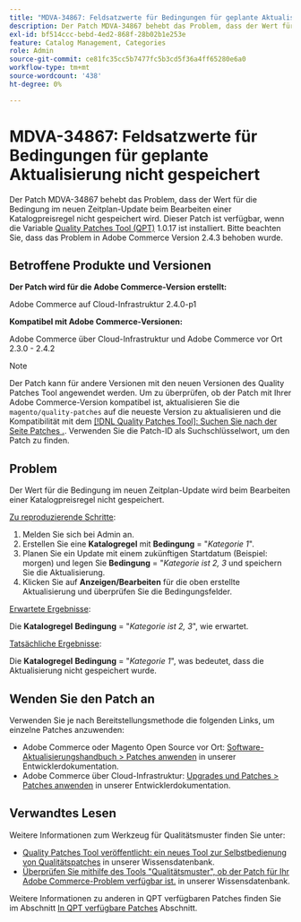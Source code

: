 ```yaml
---
title: "MDVA-34867: Feldsatzwerte für Bedingungen für geplante Aktualisierung nicht gespeichert"
description: Der Patch MDVA-34867 behebt das Problem, dass der Wert für die Bedingung im neuen Zeitplan-Update beim Bearbeiten einer Katalogpreisregel nicht gespeichert wird. Dieser Patch ist verfügbar, wenn das [Quality Patches Tool (QPT)](/help/announcements/adobe-commerce-announcements/magento-quality-patches-released-new-tool-to-self-serve-quality-patches.md) 1.0.17 installiert ist. Bitte beachten Sie, dass das Problem in Adobe Commerce Version 2.4.3 behoben wurde.
exl-id: bf514ccc-bebd-4ed2-868f-28b02b1e253e
feature: Catalog Management, Categories
role: Admin
source-git-commit: ce81fc35cc5b7477fc5b3cd5f36a4ff65280e6a0
workflow-type: tm+mt
source-wordcount: '438'
ht-degree: 0%

---
```


# MDVA-34867: Feldsatzwerte für Bedingungen für geplante Aktualisierung nicht gespeichert

Der Patch MDVA-34867 behebt das Problem, dass der Wert für die Bedingung im neuen Zeitplan-Update beim Bearbeiten einer Katalogpreisregel nicht gespeichert wird. Dieser Patch ist verfügbar, wenn die Variable [Quality Patches Tool (QPT)](/help/announcements/adobe-commerce-announcements/magento-quality-patches-released-new-tool-to-self-serve-quality-patches.md) 1.0.17 ist installiert. Bitte beachten Sie, dass das Problem in Adobe Commerce Version 2.4.3 behoben wurde.

## Betroffene Produkte und Versionen

**Der Patch wird für die Adobe Commerce-Version erstellt:**

Adobe Commerce auf Cloud-Infrastruktur 2.4.0-p1

**Kompatibel mit Adobe Commerce-Versionen:**

Adobe Commerce über Cloud-Infrastruktur und Adobe Commerce vor Ort 2.3.0 - 2.4.2

>[!NOTE]
>
>Der Patch kann für andere Versionen mit den neuen Versionen des Quality Patches Tool angewendet werden. Um zu überprüfen, ob der Patch mit Ihrer Adobe Commerce-Version kompatibel ist, aktualisieren Sie die `magento/quality-patches` auf die neueste Version zu aktualisieren und die Kompatibilität mit dem [[!DNL Quality Patches Tool]: Suchen Sie nach der Seite Patches .](https://devdocs.magento.com/quality-patches/tool.html#patch-grid). Verwenden Sie die Patch-ID als Suchschlüsselwort, um den Patch zu finden.

## Problem

Der Wert für die Bedingung im neuen Zeitplan-Update wird beim Bearbeiten einer Katalogpreisregel nicht gespeichert.

<u>Zu reproduzierende Schritte</u>:

1. Melden Sie sich bei Admin an.
1. Erstellen Sie eine **Katalogregel** mit **Bedingung** = &quot;*Kategorie 1*&quot;.
1. Planen Sie ein Update mit einem zukünftigen Startdatum (Beispiel: morgen) und legen Sie **Bedingung** = &quot;*Kategorie ist 2, 3* und speichern Sie die Aktualisierung.
1. Klicken Sie auf **Anzeigen/Bearbeiten** für die oben erstellte Aktualisierung und überprüfen Sie die Bedingungsfelder.

<u>Erwartete Ergebnisse</u>:

Die **Katalogregel**  **Bedingung** = &quot;*Kategorie ist 2, 3*&quot;, wie erwartet.

<u>Tatsächliche Ergebnisse</u>:

Die **Katalogregel**  **Bedingung** = &quot;*Kategorie 1*&quot;, was bedeutet, dass die Aktualisierung nicht gespeichert wurde.

## Wenden Sie den Patch an

Verwenden Sie je nach Bereitstellungsmethode die folgenden Links, um einzelne Patches anzuwenden:

* Adobe Commerce oder Magento Open Source vor Ort: [Software-Aktualisierungshandbuch > Patches anwenden](https://devdocs.magento.com/guides/v2.4/comp-mgr/patching/mqp.html) in unserer Entwicklerdokumentation.
* Adobe Commerce über Cloud-Infrastruktur: [Upgrades und Patches > Patches anwenden](https://devdocs.magento.com/cloud/project/project-patch.html) in unserer Entwicklerdokumentation.

## Verwandtes Lesen

Weitere Informationen zum Werkzeug für Qualitätsmuster finden Sie unter:

* [Quality Patches Tool veröffentlicht: ein neues Tool zur Selbstbedienung von Qualitätspatches](/help/announcements/adobe-commerce-announcements/magento-quality-patches-released-new-tool-to-self-serve-quality-patches.md) in unserer Wissensdatenbank.
* [Überprüfen Sie mithilfe des Tools &quot;Qualitätsmuster&quot;, ob der Patch für Ihr Adobe Commerce-Problem verfügbar ist.](/help/support-tools/patches-available-in-qpt-tool/check-patch-for-magento-issue-with-magento-quality-patches.md) in unserer Wissensdatenbank.

Weitere Informationen zu anderen in QPT verfügbaren Patches finden Sie im Abschnitt [In QPT verfügbare Patches](https://support.magento.com/hc/en-us/sections/360010506631-Patches-available-in-QPT-tool-) Abschnitt.
